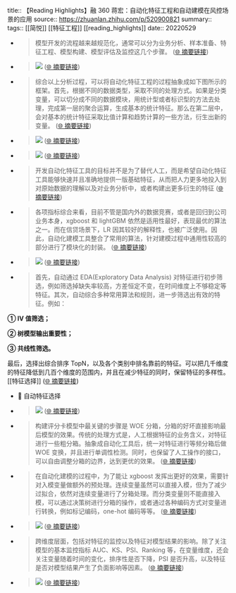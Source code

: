 title:: 【Reading Highlights】融 360 蒋宏：自动化特征工程和自动建模在风控场景的应用
source:: https://zhuanlan.zhihu.com/p/520900821
summary:: 
tags:: [[简悦]] [[特征工程]]   [[reading_highlights]]
date:: 20220529  

- > 模型开发的流程越来越规范化，通常可以分为业务分析、样本准备、特征工程、模型构建、模型评估及监控这几个步骤。  ([🌐 摘要链接](https://zhuanlan.zhihu.com/p/520900821#js_content:~:text=%E6%A8%A1%E5%9E%8B%E5%BC%80%E5%8F%91%E7%9A%84%E6%B5%81%E7%A8%8B%E8%B6%8A%E6%9D%A5%E8%B6%8A%E8%A7%84%E8%8C%83%E5%8C%96%EF%BC%8C%E9%80%9A%E5%B8%B8%E5%8F%AF%E4%BB%A5%E5%88%86%E4%B8%BA%E4%B8%9A%E5%8A%A1%E5%88%86%E6%9E%90%E3%80%81%E6%A0%B7%E6%9C%AC%E5%87%86%E5%A4%87%E3%80%81%E7%89%B9%E5%BE%81%E5%B7%A5%E7%A8%8B%E3%80%81%E6%A8%A1%E5%9E%8B%E6%9E%84%E5%BB%BA%E3%80%81%E6%A8%A1%E5%9E%8B%E8%AF%84%E4%BC%B0%E5%8F%8A%E7%9B%91%E6%8E%A7%E8%BF%99%E5%87%A0%E4%B8%AA%E6%AD%A5%E9%AA%A4%E3%80%82))

- > ![](https://pic3.zhimg.com/v2-4f3bcaba2c399a3e7aae7b3bca938012_r.jpg)  ([🌐 摘要链接](https://zhuanlan.zhihu.com/p/520900821#js_content:~:text=https://pic3.zhimg.com/v2-4f3bcaba2c399a3e7aae7b3bca938012_r.jpg))

- > 综合以上分析过程，可以将自动化特征工程的过程抽象成如下图所示的框架。首先，根据不同的数据类型，采取不同的处理方式。如果是分类变量，可以切分成不同的数据模块，用统计型或者标识型的方法去处理，完成第一层的聚合运算，生成基本的统计特征。那么在第二层中，会对基本的统计特征采取比值计算和趋势计算的一些方法，衍生出新的变量。  ([🌐 摘要链接](https://zhuanlan.zhihu.com/p/520900821#js_content:~:text=%E7%BB%BC%E5%90%88%E4%BB%A5%E4%B8%8A%E5%88%86%E6%9E%90%E8%BF%87%E7%A8%8B%EF%BC%8C%E5%8F%AF%E4%BB%A5%E5%B0%86%E8%87%AA%E5%8A%A8%E5%8C%96%E7%89%B9%E5%BE%81%E5%B7%A5%E7%A8%8B%E7%9A%84%E8%BF%87%E7%A8%8B%E6%8A%BD%E8%B1%A1%E6%88%90%E5%A6%82%E4%B8%8B%E5%9B%BE%E6%89%80%E7%A4%BA%E7%9A%84%E6%A1%86%E6%9E%B6%E3%80%82%E9%A6%96%E5%85%88%EF%BC%8C%E6%A0%B9%E6%8D%AE%E4%B8%8D%E5%90%8C%E7%9A%84%E6%95%B0%E6%8D%AE%E7%B1%BB%E5%9E%8B%EF%BC%8C%E9%87%87%E5%8F%96%E4%B8%8D%E5%90%8C%E7%9A%84%E5%A4%84%E7%90%86%E6%96%B9%E5%BC%8F%E3%80%82%E5%A6%82%E6%9E%9C%E6%98%AF%E5%88%86%E7%B1%BB%E5%8F%98%E9%87%8F%EF%BC%8C%E5%8F%AF%E4%BB%A5%E5%88%87%E5%88%86%E6%88%90%E4%B8%8D%E5%90%8C%E7%9A%84%E6%95%B0%E6%8D%AE%E6%A8%A1%E5%9D%97%EF%BC%8C%E7%94%A8%E7%BB%9F%E8%AE%A1%E5%9E%8B%E6%88%96%E8%80%85%E6%A0%87%E8%AF%86%E5%9E%8B%E7%9A%84%E6%96%B9%E6%B3%95%E5%8E%BB%E5%A4%84%E7%90%86%EF%BC%8C%E5%AE%8C%E6%88%90%E7%AC%AC%E4%B8%80%E5%B1%82%E7%9A%84%E8%81%9A%E5%90%88%E8%BF%90%E7%AE%97%EF%BC%8C%E7%94%9F%E6%88%90%E5%9F%BA%E6%9C%AC%E7%9A%84%E7%BB%9F%E8%AE%A1%E7%89%B9%E5%BE%81%E3%80%82%E9%82%A3%E4%B9%88%E5%9C%A8%E7%AC%AC%E4%BA%8C%E5%B1%82%E4%B8%AD%EF%BC%8C%E4%BC%9A%E5%AF%B9%E5%9F%BA%E6%9C%AC%E7%9A%84%E7%BB%9F%E8%AE%A1%E7%89%B9%E5%BE%81%E9%87%87%E5%8F%96%E6%AF%94%E5%80%BC%E8%AE%A1%E7%AE%97%E5%92%8C%E8%B6%8B%E5%8A%BF%E8%AE%A1%E7%AE%97%E7%9A%84%E4%B8%80%E4%BA%9B%E6%96%B9%E6%B3%95%EF%BC%8C%E8%A1%8D%E7%94%9F%E5%87%BA%E6%96%B0%E7%9A%84%E5%8F%98%E9%87%8F%E3%80%82))

- > ![](https://pic4.zhimg.com/v2-1ff2bfad48acc7709b9aa90643fcb1cf_r.jpg)  ([🌐 摘要链接](https://zhuanlan.zhihu.com/p/520900821#js_content:~:text=https://pic4.zhimg.com/v2-1ff2bfad48acc7709b9aa90643fcb1cf_r.jpg))

- > ![](https://pic4.zhimg.com/v2-1de91d1eaef8929b6e5295c5ac41ae6f_r.jpg)  ([🌐 摘要链接](https://zhuanlan.zhihu.com/p/520900821#js_content:~:text=https://pic4.zhimg.com/v2-1de91d1eaef8929b6e5295c5ac41ae6f_r.jpg))

- > 开发自动化特征工具的目标并不是为了替代人工，而是希望自动化特征工具能够快速并且准确地提供一版基础特征，从而把人力更多地投入到对原始数据的理解以及对业务分析中，或者构建出更多衍生的特征  ([🌐 摘要链接](https://zhuanlan.zhihu.com/p/520900821#js_content:~:text=%E5%BC%80%E5%8F%91%E8%87%AA%E5%8A%A8%E5%8C%96%E7%89%B9%E5%BE%81%E5%B7%A5%E5%85%B7%E7%9A%84%E7%9B%AE%E6%A0%87%E5%B9%B6%E4%B8%8D%E6%98%AF%E4%B8%BA%E4%BA%86%E6%9B%BF%E4%BB%A3%E4%BA%BA%E5%B7%A5%EF%BC%8C%E8%80%8C%E6%98%AF%E5%B8%8C%E6%9C%9B%E8%87%AA%E5%8A%A8%E5%8C%96%E7%89%B9%E5%BE%81%E5%B7%A5%E5%85%B7%E8%83%BD%E5%A4%9F%E5%BF%AB%E9%80%9F%E5%B9%B6%E4%B8%94%E5%87%86%E7%A1%AE%E5%9C%B0%E6%8F%90%E4%BE%9B%E4%B8%80%E7%89%88%E5%9F%BA%E7%A1%80%E7%89%B9%E5%BE%81%EF%BC%8C%E4%BB%8E%E8%80%8C%E6%8A%8A%E4%BA%BA%E5%8A%9B%E6%9B%B4%E5%A4%9A%E5%9C%B0%E6%8A%95%E5%85%A5%E5%88%B0%E5%AF%B9%E5%8E%9F%E5%A7%8B%E6%95%B0%E6%8D%AE%E7%9A%84%E7%90%86%E8%A7%A3%E4%BB%A5%E5%8F%8A%E5%AF%B9%E4%B8%9A%E5%8A%A1%E5%88%86%E6%9E%90%E4%B8%AD%EF%BC%8C%E6%88%96%E8%80%85%E6%9E%84%E5%BB%BA%E5%87%BA%E6%9B%B4%E5%A4%9A%E8%A1%8D%E7%94%9F%E7%9A%84%E7%89%B9%E5%BE%81))

- > 各项指标综合来看，目前不管是国内外的数据竞赛，或者是回归到公司业务本身，xgboost 和 lightGBM 依然是适用性最好，表现最优的算法之一。而在信贷场景下，LR 因其较好的解释性，也被广泛使用。因此，自动化建模工具整合了常用的算法，针对建模过程中通用性较高的部分进行了模块化的封装。  ([🌐 摘要链接](https://zhuanlan.zhihu.com/p/520900821#js_content:~:text=%E5%90%84%E9%A1%B9%E6%8C%87%E6%A0%87%E7%BB%BC%E5%90%88%E6%9D%A5%E7%9C%8B%EF%BC%8C%E7%9B%AE%E5%89%8D%E4%B8%8D%E7%AE%A1%E6%98%AF%E5%9B%BD%E5%86%85%E5%A4%96%E7%9A%84%E6%95%B0%E6%8D%AE%E7%AB%9E%E8%B5%9B%EF%BC%8C%E6%88%96%E8%80%85%E6%98%AF%E5%9B%9E%E5%BD%92%E5%88%B0%E5%85%AC%E5%8F%B8%E4%B8%9A%E5%8A%A1%E6%9C%AC%E8%BA%AB%EF%BC%8Cxgboost%20%E5%92%8C%20lightGBM%20%E4%BE%9D%E7%84%B6%E6%98%AF%E9%80%82%E7%94%A8%E6%80%A7%E6%9C%80%E5%A5%BD%EF%BC%8C%E8%A1%A8%E7%8E%B0%E6%9C%80%E4%BC%98%E7%9A%84%E7%AE%97%E6%B3%95%E4%B9%8B%E4%B8%80%E3%80%82%E8%80%8C%E5%9C%A8%E4%BF%A1%E8%B4%B7%E5%9C%BA%E6%99%AF%E4%B8%8B%EF%BC%8CLR%20%E5%9B%A0%E5%85%B6%E8%BE%83%E5%A5%BD%E7%9A%84%E8%A7%A3%E9%87%8A%E6%80%A7%EF%BC%8C%E4%B9%9F%E8%A2%AB%E5%B9%BF%E6%B3%9B%E4%BD%BF%E7%94%A8%E3%80%82%E5%9B%A0%E6%AD%A4%EF%BC%8C%E8%87%AA%E5%8A%A8%E5%8C%96%E5%BB%BA%E6%A8%A1%E5%B7%A5%E5%85%B7%E6%95%B4%E5%90%88%E4%BA%86%E5%B8%B8%E7%94%A8%E7%9A%84%E7%AE%97%E6%B3%95%EF%BC%8C%E9%92%88%E5%AF%B9%E5%BB%BA%E6%A8%A1%E8%BF%87%E7%A8%8B%E4%B8%AD%E9%80%9A%E7%94%A8%E6%80%A7%E8%BE%83%E9%AB%98%E7%9A%84%E9%83%A8%E5%88%86%E8%BF%9B%E8%A1%8C%E4%BA%86%E6%A8%A1%E5%9D%97%E5%8C%96%E7%9A%84%E5%B0%81%E8%A3%85%E3%80%82))

- > ![](https://pic3.zhimg.com/v2-de8b2e77880e1cfaa755264ad8630842_r.jpg)  ([🌐 摘要链接](https://zhuanlan.zhihu.com/p/520900821#js_content:~:text=https://pic3.zhimg.com/v2-de8b2e77880e1cfaa755264ad8630842_r.jpg))

- > 首先，自动通过 EDA(Exploratory Data Analysis) 对特征进行初步筛选，例如筛选掉缺失率较高，方差恒定不变，在时间维度上不够稳定等特征。其次，自动综合多种常用算法和规则，进一步筛选出有效的特征。例如：

**① IV 值筛选；**

**② 树模型输出重要性；**

**③ 共线性筛选。**

最后，选择出综合排序 TopN，以及各个类别中排名靠前的特征。可以把几千维度的特征降低到几百个维度的范围内，并且在减少特征的同时，保留特征的多样性。 [[特征选择]]   ([🌐 摘要链接](https://zhuanlan.zhihu.com/p/520900821#js_content:~:text=%E9%A6%96%E5%85%88%EF%BC%8C%E8%87%AA%E5%8A%A8%E9%80%9A%E8%BF%87%20EDA(Exploratory%20Data%20Analysis)%20%E5%AF%B9%E7%89%B9%E5%BE%81%E8%BF%9B%E8%A1%8C%E5%88%9D%E6%AD%A5%E7%AD%9B%E9%80%89%EF%BC%8C%E4%BE%8B%E5%A6%82%E7%AD%9B%E9%80%89%E6%8E%89%E7%BC%BA%E5%A4%B1%E7%8E%87%E8%BE%83%E9%AB%98%EF%BC%8C%E6%96%B9%E5%B7%AE%E6%81%92%E5%AE%9A%E4%B8%8D%E5%8F%98%EF%BC%8C%E5%9C%A8%E6%97%B6%E9%97%B4%E7%BB%B4%E5%BA%A6%E4%B8%8A%E4%B8%8D%E5%A4%9F%E7%A8%B3%E5%AE%9A%E7%AD%89%E7%89%B9%E5%BE%81%E3%80%82%E5%85%B6%E6%AC%A1%EF%BC%8C%E8%87%AA%E5%8A%A8%E7%BB%BC%E5%90%88%E5%A4%9A%E7%A7%8D%E5%B8%B8%E7%94%A8%E7%AE%97%E6%B3%95%E5%92%8C%E8%A7%84%E5%88%99%EF%BC%8C%E8%BF%9B%E4%B8%80%E6%AD%A5%E7%AD%9B%E9%80%89%E5%87%BA%E6%9C%89%E6%95%88%E7%9A%84%E7%89%B9%E5%BE%81%E3%80%82%E4%BE%8B%E5%A6%82%EF%BC%9A%E2%91%A0%20IV%20%E5%80%BC%E7%AD%9B%E9%80%89%EF%BC%9B%E2%91%A1%20%E6%A0%91%E6%A8%A1%E5%9E%8B%E8%BE%93%E5%87%BA%E9%87%8D%E8%A6%81%E6%80%A7%EF%BC%9B%E2%91%A2%20%E5%85%B1%E7%BA%BF%E6%80%A7%E7%AD%9B%E9%80%89%E3%80%82%E6%9C%80%E5%90%8E%EF%BC%8C%E9%80%89%E6%8B%A9%E5%87%BA%E7%BB%BC%E5%90%88%E6%8E%92%E5%BA%8F%20TopN%EF%BC%8C%E4%BB%A5%E5%8F%8A%E5%90%84%E4%B8%AA%E7%B1%BB%E5%88%AB%E4%B8%AD%E6%8E%92%E5%90%8D%E9%9D%A0%E5%89%8D%E7%9A%84%E7%89%B9%E5%BE%81%E3%80%82%E5%8F%AF%E4%BB%A5%E6%8A%8A%E5%87%A0%E5%8D%83%E7%BB%B4%E5%BA%A6%E7%9A%84%E7%89%B9%E5%BE%81%E9%99%8D%E4%BD%8E%E5%88%B0%E5%87%A0%E7%99%BE%E4%B8%AA%E7%BB%B4%E5%BA%A6%E7%9A%84%E8%8C%83%E5%9B%B4%E5%86%85%EF%BC%8C%E5%B9%B6%E4%B8%94%E5%9C%A8%E5%87%8F%E5%B0%91%E7%89%B9%E5%BE%81%E7%9A%84%E5%90%8C%E6%97%B6%EF%BC%8C%E4%BF%9D%E7%95%99%E7%89%B9%E5%BE%81%E7%9A%84%E5%A4%9A%E6%A0%B7%E6%80%A7%E3%80%82))
  - 📝 自动特征选择

- > ![](https://pic4.zhimg.com/v2-bda2bd02dc604a0be5d8e82ced99db4b_r.jpg)  ([🌐 摘要链接](https://zhuanlan.zhihu.com/p/520900821#js_content:~:text=https://pic4.zhimg.com/v2-bda2bd02dc604a0be5d8e82ced99db4b_r.jpg))

- > 构建评分卡模型中最关键的步骤是 WOE 分箱，分箱的好坏直接影响最后模型的效果。传统的处理方式是，人工根据特征的业务含义，对特征进行一些粗分箱。抽象成自动化工具后，统一对特征进行等频分箱后做 WOE 变换，并且进行单调性检测。同时，也保留了人工操作的接口，可以自由调整分箱的边界，达到更优的效果。  ([🌐 摘要链接](https://zhuanlan.zhihu.com/p/520900821#js_content:~:text=%E6%9E%84%E5%BB%BA%E8%AF%84%E5%88%86%E5%8D%A1%E6%A8%A1%E5%9E%8B%E4%B8%AD%E6%9C%80%E5%85%B3%E9%94%AE%E7%9A%84%E6%AD%A5%E9%AA%A4%E6%98%AF%20WOE%20%E5%88%86%E7%AE%B1%EF%BC%8C%E5%88%86%E7%AE%B1%E7%9A%84%E5%A5%BD%E5%9D%8F%E7%9B%B4%E6%8E%A5%E5%BD%B1%E5%93%8D%E6%9C%80%E5%90%8E%E6%A8%A1%E5%9E%8B%E7%9A%84%E6%95%88%E6%9E%9C%E3%80%82%E4%BC%A0%E7%BB%9F%E7%9A%84%E5%A4%84%E7%90%86%E6%96%B9%E5%BC%8F%E6%98%AF%EF%BC%8C%E4%BA%BA%E5%B7%A5%E6%A0%B9%E6%8D%AE%E7%89%B9%E5%BE%81%E7%9A%84%E4%B8%9A%E5%8A%A1%E5%90%AB%E4%B9%89%EF%BC%8C%E5%AF%B9%E7%89%B9%E5%BE%81%E8%BF%9B%E8%A1%8C%E4%B8%80%E4%BA%9B%E7%B2%97%E5%88%86%E7%AE%B1%E3%80%82%E6%8A%BD%E8%B1%A1%E6%88%90%E8%87%AA%E5%8A%A8%E5%8C%96%E5%B7%A5%E5%85%B7%E5%90%8E%EF%BC%8C%E7%BB%9F%E4%B8%80%E5%AF%B9%E7%89%B9%E5%BE%81%E8%BF%9B%E8%A1%8C%E7%AD%89%E9%A2%91%E5%88%86%E7%AE%B1%E5%90%8E%E5%81%9A%20WOE%20%E5%8F%98%E6%8D%A2%EF%BC%8C%E5%B9%B6%E4%B8%94%E8%BF%9B%E8%A1%8C%E5%8D%95%E8%B0%83%E6%80%A7%E6%A3%80%E6%B5%8B%E3%80%82%E5%90%8C%E6%97%B6%EF%BC%8C%E4%B9%9F%E4%BF%9D%E7%95%99%E4%BA%86%E4%BA%BA%E5%B7%A5%E6%93%8D%E4%BD%9C%E7%9A%84%E6%8E%A5%E5%8F%A3%EF%BC%8C%E5%8F%AF%E4%BB%A5%E8%87%AA%E7%94%B1%E8%B0%83%E6%95%B4%E5%88%86%E7%AE%B1%E7%9A%84%E8%BE%B9%E7%95%8C%EF%BC%8C%E8%BE%BE%E5%88%B0%E6%9B%B4%E4%BC%98%E7%9A%84%E6%95%88%E6%9E%9C%E3%80%82))

- > 在自动化建模的过程中，为了能让 xgboost 发挥出更好的效果，需要针对入模变量做额外的预处理。连续变量虽然可以直接入模，但为了减少过拟合，依然对连续变量进行了分箱处理。而分类变量则不能直接入模，可以通过决策树进行分箱的操作，或者通过各种编码方式对变量进行转换，例如标记编码，one-hot 编码等等。  ([🌐 摘要链接](https://zhuanlan.zhihu.com/p/520900821#js_content:~:text=%E5%9C%A8%E8%87%AA%E5%8A%A8%E5%8C%96%E5%BB%BA%E6%A8%A1%E7%9A%84%E8%BF%87%E7%A8%8B%E4%B8%AD%EF%BC%8C%E4%B8%BA%E4%BA%86%E8%83%BD%E8%AE%A9%20xgboost%20%E5%8F%91%E6%8C%A5%E5%87%BA%E6%9B%B4%E5%A5%BD%E7%9A%84%E6%95%88%E6%9E%9C%EF%BC%8C%E9%9C%80%E8%A6%81%E9%92%88%E5%AF%B9%E5%85%A5%E6%A8%A1%E5%8F%98%E9%87%8F%E5%81%9A%E9%A2%9D%E5%A4%96%E7%9A%84%E9%A2%84%E5%A4%84%E7%90%86%E3%80%82%E8%BF%9E%E7%BB%AD%E5%8F%98%E9%87%8F%E8%99%BD%E7%84%B6%E5%8F%AF%E4%BB%A5%E7%9B%B4%E6%8E%A5%E5%85%A5%E6%A8%A1%EF%BC%8C%E4%BD%86%E4%B8%BA%E4%BA%86%E5%87%8F%E5%B0%91%E8%BF%87%E6%8B%9F%E5%90%88%EF%BC%8C%E4%BE%9D%E7%84%B6%E5%AF%B9%E8%BF%9E%E7%BB%AD%E5%8F%98%E9%87%8F%E8%BF%9B%E8%A1%8C%E4%BA%86%E5%88%86%E7%AE%B1%E5%A4%84%E7%90%86%E3%80%82%E8%80%8C%E5%88%86%E7%B1%BB%E5%8F%98%E9%87%8F%E5%88%99%E4%B8%8D%E8%83%BD%E7%9B%B4%E6%8E%A5%E5%85%A5%E6%A8%A1%EF%BC%8C%E5%8F%AF%E4%BB%A5%E9%80%9A%E8%BF%87%E5%86%B3%E7%AD%96%E6%A0%91%E8%BF%9B%E8%A1%8C%E5%88%86%E7%AE%B1%E7%9A%84%E6%93%8D%E4%BD%9C%EF%BC%8C%E6%88%96%E8%80%85%E9%80%9A%E8%BF%87%E5%90%84%E7%A7%8D%E7%BC%96%E7%A0%81%E6%96%B9%E5%BC%8F%E5%AF%B9%E5%8F%98%E9%87%8F%E8%BF%9B%E8%A1%8C%E8%BD%AC%E6%8D%A2%EF%BC%8C%E4%BE%8B%E5%A6%82%E6%A0%87%E8%AE%B0%E7%BC%96%E7%A0%81%EF%BC%8Cone-hot%20%E7%BC%96%E7%A0%81%E7%AD%89%E7%AD%89%E3%80%82))

- > ![](https://pic3.zhimg.com/v2-98b2a58cdebc599965137d52d707c316_r.jpg)  ([🌐 摘要链接](https://zhuanlan.zhihu.com/p/520900821#js_content:~:text=https://pic3.zhimg.com/v2-98b2a58cdebc599965137d52d707c316_r.jpg))

- > 跨维度层面，包括对特征的监控以及特征对模型结果的影响。除了关注模型的基本监控指标 AUC、KS、PSI、Ranking 等，在变量维度，还会关注变量随着时间的变化，排序性是否下降，PSI 是否升高，以及特征是否对模型结果产生了负面影响等因素。  ([🌐 摘要链接](https://zhuanlan.zhihu.com/p/520900821#js_content:~:text=%E8%B7%A8%E7%BB%B4%E5%BA%A6%E5%B1%82%E9%9D%A2%EF%BC%8C%E5%8C%85%E6%8B%AC%E5%AF%B9%E7%89%B9%E5%BE%81%E7%9A%84%E7%9B%91%E6%8E%A7%E4%BB%A5%E5%8F%8A%E7%89%B9%E5%BE%81%E5%AF%B9%E6%A8%A1%E5%9E%8B%E7%BB%93%E6%9E%9C%E7%9A%84%E5%BD%B1%E5%93%8D%E3%80%82%E9%99%A4%E4%BA%86%E5%85%B3%E6%B3%A8%E6%A8%A1%E5%9E%8B%E7%9A%84%E5%9F%BA%E6%9C%AC%E7%9B%91%E6%8E%A7%E6%8C%87%E6%A0%87%20AUC%E3%80%81KS%E3%80%81PSI%E3%80%81Ranking%20%E7%AD%89%EF%BC%8C%E5%9C%A8%E5%8F%98%E9%87%8F%E7%BB%B4%E5%BA%A6%EF%BC%8C%E8%BF%98%E4%BC%9A%E5%85%B3%E6%B3%A8%E5%8F%98%E9%87%8F%E9%9A%8F%E7%9D%80%E6%97%B6%E9%97%B4%E7%9A%84%E5%8F%98%E5%8C%96%EF%BC%8C%E6%8E%92%E5%BA%8F%E6%80%A7%E6%98%AF%E5%90%A6%E4%B8%8B%E9%99%8D%EF%BC%8CPSI%20%E6%98%AF%E5%90%A6%E5%8D%87%E9%AB%98%EF%BC%8C%E4%BB%A5%E5%8F%8A%E7%89%B9%E5%BE%81%E6%98%AF%E5%90%A6%E5%AF%B9%E6%A8%A1%E5%9E%8B%E7%BB%93%E6%9E%9C%E4%BA%A7%E7%94%9F%E4%BA%86%E8%B4%9F%E9%9D%A2%E5%BD%B1%E5%93%8D%E7%AD%89%E5%9B%A0%E7%B4%A0%E3%80%82))

- > ![](https://pic3.zhimg.com/v2-d82bb0e4bfbe38ddf770b0bfac70fea2_r.jpg)  ([🌐 摘要链接](https://zhuanlan.zhihu.com/p/520900821#js_content:~:text=https://pic3.zhimg.com/v2-d82bb0e4bfbe38ddf770b0bfac70fea2_r.jpg))

